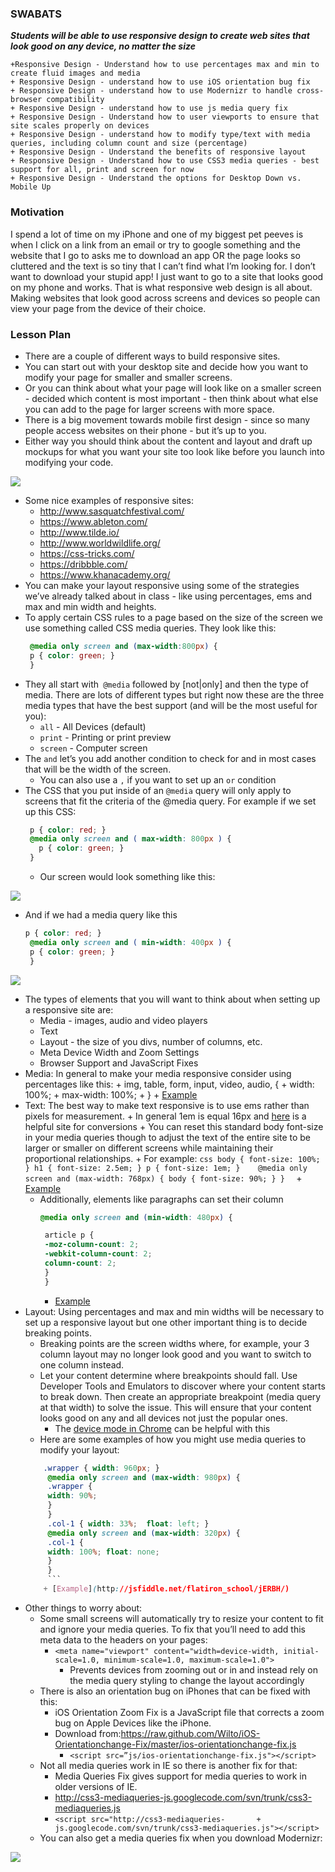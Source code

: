 ### SWABATS
***Students will be able to use responsive design to create web sites that look good on any device, no matter the size***

	+Responsive Design - Understand how to use percentages max and min to create fluid images and media
	+ Responsive Design - understand how to use iOS orientation bug fix
	+ Responsive Design - understand how to use Modernizr to handle cross-browser compatibility
	+ Responsive Design - understand how to use js media query fix
	+ Responsive Design - Understand how to user viewports to ensure that site scales properly on devices
	+ Responsive Design - understand how to modify type/text with media queries, including column count and size (percentage)
	+ Responsive Design - Understand the benefits of responsive layout
	+ Responsive Design - Understand how to use CSS3 media queries - best support for all, print and screen for now
	+ Responsive Design - Understand the options for Desktop Down vs. Mobile Up

### Motivation
I spend a lot of time on my iPhone and one of my biggest pet peeves is when I click on a link from an email or try to google something and the website that I go to asks me to download an app OR the page looks so cluttered and the text is so tiny that I can’t find what I’m looking for. I don’t want to download your stupid app! I just want to go to a site that looks good on my phone and works. That is what responsive web design is all about. Making websites that look good across screens and devices so people can view your page from the device of their choice.

### Lesson Plan
+ There are a couple of different ways to build responsive sites. 
+ You can start out with your desktop site and decide how you want to modify your page for smaller and smaller screens.
+ Or you can think about what your page will look like on a smaller screen - decided which content is most important - then think about what else you can add to the page for larger screens with more space. 
+ There is a big movement towards mobile first design - since so many people access websites on their phone - but it’s up to you. 
+ Either way you should think about the content and layout and draft up mockups for what you want your site too look like before you launch into modifying your code.

<img src="https://s3.amazonaws.com/after-school-assets/Screenshot+2015-04-23+10.18.37.png">

+ Some nice examples of responsive sites:
	+ http://www.sasquatchfestival.com/
	+ https://www.ableton.com/
	+ http://www.tilde.io/ 
	+ http://www.worldwildlife.org/
	+ https://css-tricks.com/
	+ https://dribbble.com/ 
	+ https://www.khanacademy.org/
+ You can make your layout responsive using some of the strategies we’ve already talked about in class - like using percentages, ems and max and min width and heights.
+ To apply certain CSS rules to a page based on the size of the screen we use something called CSS media queries. They look like this:
	```css
	 @media only screen and (max-width:800px) {
	 p { color: green; }
	 }
	```
+ They all start with` @media` followed by [not|only] and then the type of media. There are lots of different types but right now these are the three media types that have the best support (and will be the most useful for you):
	+ `all`	-	All Devices (default)
	+ `print`	-	Printing or print preview
	+ `screen`	-	Computer screen
+ The `and` let’s you add another condition to check for and in most cases that will be the width of the screen.
	+ You can also use a `,` if you want to set up an `or` condition
+ The CSS that you put inside of an `@media` query will only apply to screens that fit the criteria of the @media query. For example if we set up this CSS:
	```css
	 p { color: red; }
	 @media only screen and ( max-width: 800px ) {
       p { color: green; }
	 }
	 ```
	* Our screen would look something like this:

<img src= "https://s3.amazonaws.com/after-school-assets/responsive_design1.png">

+ And if we had a media query like this
	```css
	p { color: red; }
	 @media only screen and ( min-width: 400px ) {
   	 p { color: green; }
	 }

<img src= "https://s3.amazonaws.com/after-school-assets/responsive_design3.png">

+ The types of elements that you will want to think about when setting up a responsive site are:
	+ Media - images, audio and video players
	+ Text
	+ Layout - the size of you divs, number of columns, etc.
	+ Meta Device Width and Zoom Settings
	+ Browser Support and JavaScript Fixes
+ Media: In general to make your media responsive consider using percentages like this:
		+ img, table, form, input, video, audio, {
    	+ width: 100%;
    	+ max-width: 100%;
		+ }
		+ [Example](http://jsfiddle.net/flatiron_school/HP6A3/)
+ Text: The best way to make text responsive is to use ems rather than pixels for measurement. 
		+ In general 1em is equal 16px and [here](http://pxtoem.com/ ) is a helpful site for conversions
		+ You can reset this standard body font-size in your media queries though to adjust the text of the entire site to be larger or smaller on different screens while maintaining their proportional relationships.
		+ For example:
		```css
		body { font-size: 100%; }
		 h1 { font-size: 2.5em; } p { font-size: 1em; }   
		 @media only screen and (max-width: 768px) {
    	 body {
         	font-size: 90%;
          }
		 } 
		```
		+ [Example](http://jsfiddle.net/flatiron_school/H6cN5/)
	+ Additionally, elements like paragraphs can set their column  
		```css
		@media only screen and (min-width: 480px) {

 		 article p {
     	 -moz-column-count: 2;
     	 -webkit-column-count: 2;
     	 column-count: 2;      
  		 }
		 }
		 ```
		+ [Example](http://jsfiddle.net/flatiron_school/vy43K/2/)
+ Layout: Using percentages and max and min widths will be necessary to set up a responsive layout but one other important thing is to decide breaking points.
	+ Breaking points are the screen widths where, for example, your 3 column layout may no longer look good and you want to switch to one column instead.
	+ Let your content determine where breakpoints should fall. Use Developer Tools and Emulators to discover where your content starts to break down. Then create an appropriate breakpoint (media query at that width) to solve the issue. This will ensure that your content looks good on any and all devices not just the popular ones.
		+ The [device mode in Chrome](https://developer.chrome.com/devtools/docs/device-mode) can be helpful with this
	+ Here are some examples of how you might use media queries to modify your layout:
	```css
		.wrapper { width: 960px; }
		 @media only screen and (max-width: 980px) {
  		 .wrapper {
   		 width: 90%;
  		 }
		 }
		 .col-1 { width: 33%;  float: left; }
		 @media only screen and (max-width: 320px) {
  		 .col-1 {
    	 width: 100%; float: none;
  		 }
		 }
		 ```
		+ [Example](http://jsfiddle.net/flatiron_school/jERBH/)
+ Other things to worry about:
	+ Some small screens will automatically try to resize your content to fit and ignore your media queries. To fix that you’ll need to add this meta data to the headers on your pages:
		+ `<meta name="viewport" content="width=device-width, initial-scale=1.0, minimum-scale=1.0, maximum-scale=1.0">`
			+ Prevents devices from zooming out or in and instead rely on the media query styling to change the layout accordingly
	+ There is also an orientation bug on iPhones that can be fixed with this:
		+ iOS Orientation Zoom Fix is a JavaScript file that corrects a zoom bug on Apple Devices like the iPhone.
		+ Download from:https://raw.github.com/Wilto/iOS-Orientationchange-Fix/master/ios-orientationchange-fix.js
			+ `<script src=”js/ios-orientationchange-fix.js"></script>`
	+ Not all media queries work in IE so there is another fix for that:
		+ Media Queries Fix gives support for media queries to work in older versions of IE.
		+ http://css3-mediaqueries-js.googlecode.com/svn/trunk/css3-mediaqueries.js
		+ `<script src="http://css3-mediaqueries-		+ js.googlecode.com/svn/trunk/css3-mediaqueries.js"></script>`
	+ You can also get a media queries fix when you download Modernizr:

<img src="https://s3.amazonaws.com/after-school-assets/responsive_design2.png">
